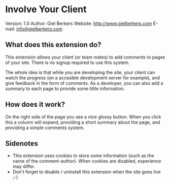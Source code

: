 # Involve Your Client #

Version: 1.0
Author: Giel Berkers
Website: http://www.gielberkers.com
E-mail: info@gielberkers.com

## What does this extension do? #

This extension allows your client (or team mates) to add comments to pages of your site. There is no signup required to use this system.

The whole idea is that while you are developing the site, your client can watch the progress (on a accesible development server for example),
and give feedback in the form of comments. As a developer, you can also add a summary to each page to provide some little information.

## How does it work? ##

On the right side of the page you see a nice glossy button. When you click this a column will expand, providing a short summary about the page,
and providing a simple comments system.

## Sidenotes ##

- This extension uses cookies to store some information (such as the name of the comment-author). When cookies are disabled, experience may differ.
- Don't forget to disable / uninstall this extension when the site goes live ;-)